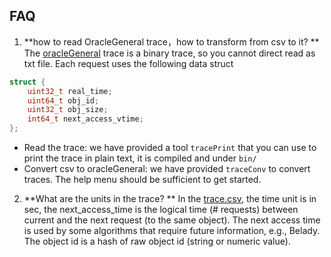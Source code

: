 ## FAQ
1. **how to read OracleGeneral trace，how to transform from csv to it? **
The [oracleGeneral](/libCacheSim/traceReader/customizedReader/oracle/oracleGeneralBin.h) trace is a binary trace, so you cannot direct read as txt file. Each request uses the following data struct 
```c
struct {
    uint32_t real_time;
    uint64_t obj_id;
    uint32_t obj_size;
    int64_t next_access_vtime;
};
```

* Read the trace: we have provided a tool `tracePrint` that you can use to print the trace in plain text, it is compiled and under `bin/`
* Convert csv to oracleGeneral: we have provided `traceConv` to convert traces. The help menu should be sufficient to get started. 

2. **What are the units in the trace? **
In the [trace.csv](/data/trace.csv), the time unit is in sec, the next_access_time is the logical time (# requests) between current and the next request (to the same object). The next access time is used by some algorithms that require future information, e.g., Belady. The object id is a hash of raw object id (string or numeric value). 
